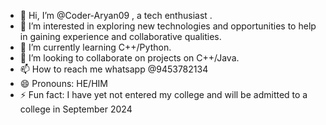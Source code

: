 - 👋 Hi, I’m @Coder-Aryan09 , a tech enthusiast .
- 👀 I’m interested in exploring new technologies and opportunities to help in gaining experience and collaborative qualities.
- 🌱 I’m currently learning C++/Python.
- 💞️ I’m looking to collaborate on projects on C++/Java.
- 📫 How to reach me whatsapp @9453782134
- 😄 Pronouns: HE/HIM
- ⚡ Fun fact: I have yet not entered my college and will be admitted to a college in September 2024

<!---
Coder-Aryan09/Coder-Aryan09 is a ✨ special ✨ repository because its `README.md` (this file) appears on your GitHub profile.
You can click the Preview link to take a look at your changes.
--->
